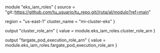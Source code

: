 module "eks_iam_roles" {
  source = "git::https://github.com/tu_usuario/tu_repo.git//ruta/al/modulo?ref=main"
  
  region       = "us-east-1"
  cluster_name = "mi-cluster-eks"
}

output "cluster_role_arn" {
  value = module.eks_iam_roles.cluster_role_arn
}

output "fargate_pod_execution_role_arn" {
  value = module.eks_iam_roles.fargate_pod_execution_role_arn
}

